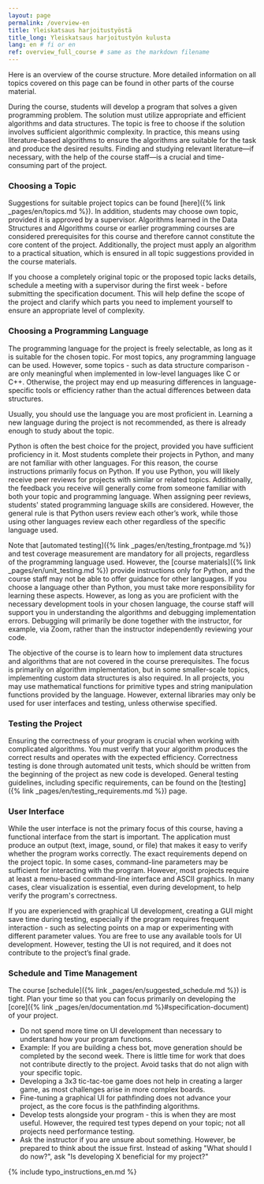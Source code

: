 ```yaml
---
layout: page
permalink: /overview-en
title: Yleiskatsaus harjoitustyöstä
title_long: Yleiskatsaus harjoitustyön kulusta
lang: en # fi or en
ref: overview_full_course # same as the markdown filename
---
```

Here is an overview of the course structure. More detailed information on all topics covered on this page can be found in other parts of the course material.

During the course, students will develop a program that solves a given programming problem. The solution must utilize appropriate and efficient algorithms and data structures. The topic is free to choose if the solution involves sufficient algorithmic complexity. In practice, this means using literature-based algorithms to ensure the algorithms are suitable for the task and produce the desired results.
Finding and studying relevant literature—if necessary, with the help of the course staff—is a crucial and time-consuming part of the project.

### Choosing a Topic
Suggestions for suitable project topics can be found [here]({% link _pages/en/topics.md %}). In addition, students may choose own topic, provided it is approved by a supervisor.
Algorithms learned in the Data Structures and Algorithms course or earlier programming courses are considered prerequisites for this course and therefore cannot constitute the core content of the project. Additionally, the project must apply an algorithm to a practical situation, which is ensured in all topic suggestions provided in the course materials.

If you choose a completely original topic or the proposed topic lacks details, schedule a meeting with a supervisor during the first week - before submitting the specification document. This will help define the scope of the project and clarify which parts you need to implement yourself to ensure an appropriate level of complexity.

### Choosing a Programming Language
The programming language for the project is freely selectable, as long as it is suitable for the chosen topic.
For most topics, any programming language can be used. However, some topics - such as data structure comparison - are only meaningful when implemented in low-level languages like C or C++. Otherwise, the project may end up measuring differences in language-specific tools or efficiency rather than the actual differences between data structures.

Usually, you should use the language you are most proficient in. Learning a new language during the project is not recommended, as there is already enough to study about the topic.

Python is often the best choice for the project, provided you have sufficient proficiency in it. Most students complete their projects in Python, and many are not familiar with other languages. For this reason, the course instructions primarily focus on Python.
If you use Python, you will likely receive peer reviews for projects with similar or related topics. Additionally, the feedback you receive will generally come from someone familiar with both your topic and programming language.
When assigning peer reviews, students' stated programming language skills are considered. However, the general rule is that Python users review each other’s work, while those using other languages review each other regardless of the specific language used.

Note that [automated testing]({% link _pages/en/testing_frontpage.md %}) and test coverage measurement are mandatory for all projects, regardless of the programming language used. However, the [course materials]({% link _pages/en/unit_testing.md %}) provide instructions only for Python, and the course staff may not be able to offer guidance for other languages.
If you choose a language other than Python, you must take more responsibility for learning these aspects. However, as long as you are proficient with the necessary development tools in your chosen language, the course staff will support you in understanding the algorithms and debugging implementation errors.
Debugging will primarily be done together with the instructor, for example, via Zoom, rather than the instructor independently reviewing your code.

The objective of the course is to learn how to implement data structures and algorithms that are not covered in the course prerequisites. The focus is primarily on algorithm implementation, but in some smaller-scale topics, implementing custom data structures is also required.
In all projects, you may use mathematical functions for primitive types and string manipulation functions provided by the language. However, external libraries may only be used for user interfaces and testing, unless otherwise specified.

### Testing the Project
Ensuring the correctness of your program is crucial when working with complicated algorithms. You must verify that your algorithm produces the correct results and operates with the expected efficiency.
Correctness testing is done through automated unit tests, which should be written from the beginning of the project as new code is developed. General testing guidelines, including specific requirements, can be found on the [testing]({% link _pages/en/testing_requirements.md %}) page.

### User Interface
While the user interface is not the primary focus of this course, having a functional interface from the start is important. The application must produce an output (text, image, sound, or file) that makes it easy to verify whether the program works correctly.
The exact requirements depend on the project topic. In some cases, command-line parameters may be sufficient for interacting with the program. However, most projects require at least a menu-based command-line interface and ASCII graphics. In many cases, clear visualization is essential, even during development, to help verify the program's correctness.

If you are experienced with graphical UI development, creating a GUI might save time during testing, especially if the program requires frequent interaction - such as selecting points on a map or experimenting with different parameter values.
You are free to use any available tools for UI development. However, testing the UI is not required, and it does not contribute to the project’s final grade.

### Schedule and Time Management
The course [schedule]({% link _pages/en/suggested_schedule.md %}) is tight. Plan your time so that you can focus primarily on developing the [core]({% link _pages/en/documentation.md %}#specification-document) of your project.
- Do not spend more time on UI development than necessary to understand how your program functions.
- Example: If you are building a chess bot, move generation should be completed by the second week.
There is little time for work that does not contribute directly to the project. Avoid tasks that do not align with your specific topic.
- Developing a 3x3 tic-tac-toe game does not help in creating a larger game, as most challenges arise in more complex boards.
- Fine-tuning a graphical UI for pathfinding does not advance your project, as the core focus is the pathfinding algorithms.
- Develop tests alongside your program - this is when they are most useful. However, the required test types depend on your topic; not all projects need performance testing.
- Ask the instructor if you are unsure about something. However, be prepared to think about the issue first. Instead of asking "What should I do now?", ask "Is developing X beneficial for my project?"

{% include typo_instructions_en.md %}
